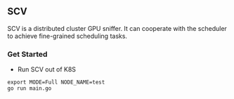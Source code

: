 ## SCV
SCV is a distributed cluster GPU sniffer. 
It can cooperate with the scheduler to achieve 
fine-grained scheduling tasks.

### Get Started
- Run SCV out of K8S
```shell
export MODE=Full NODE_NAME=test
go run main.go
```